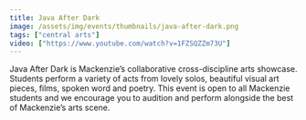 ```yaml
---
title: Java After Dark
image: /assets/img/events/thumbnails/java-after-dark.png
tags: ["central arts"]
video: ["https://www.youtube.com/watch?v=1FZSQZZm73U"]
---
```


Java After Dark is Mackenzie’s collaborative cross-discipline arts showcase. Students perform a variety of acts from lovely solos, beautiful visual art pieces, films, spoken word and poetry. This event is open to all Mackenzie students and we encourage you to audition and perform alongside the best of Mackenzie’s arts scene.
